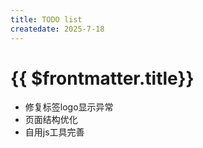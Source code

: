 ```yaml
---
title: TODO list
createdate: 2025-7-18
---
```


# {{ $frontmatter.title}}

- 修复标签logo显示异常
- 页面结构优化
- 自用js工具完善